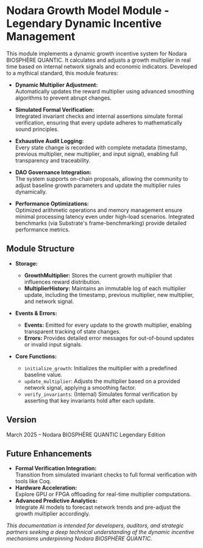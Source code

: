 # Nodara Growth Model Module - Legendary Dynamic Incentive Management

This module implements a dynamic growth incentive system for Nodara BIOSPHÈRE QUANTIC. It calculates and adjusts a growth multiplier in real time based on internal network signals and economic indicators. Developed to a mythical standard, this module features:

- **Dynamic Multiplier Adjustment:**  
  Automatically updates the reward multiplier using advanced smoothing algorithms to prevent abrupt changes.
  
- **Simulated Formal Verification:**  
  Integrated invariant checks and internal assertions simulate formal verification, ensuring that every update adheres to mathematically sound principles.
  
- **Exhaustive Audit Logging:**  
  Every state change is recorded with complete metadata (timestamp, previous multiplier, new multiplier, and input signal), enabling full transparency and traceability.
  
- **DAO Governance Integration:**  
  The system supports on-chain proposals, allowing the community to adjust baseline growth parameters and update the multiplier rules dynamically.
  
- **Performance Optimizations:**  
  Optimized arithmetic operations and memory management ensure minimal processing latency even under high-load scenarios. Integrated benchmarks (via Substrate's frame-benchmarking) provide detailed performance metrics.

## Module Structure

- **Storage:**
  - **GrowthMultiplier:** Stores the current growth multiplier that influences reward distribution.
  - **MultiplierHistory:** Maintains an immutable log of each multiplier update, including the timestamp, previous multiplier, new multiplier, and network signal.

- **Events & Errors:**
  - **Events:** Emitted for every update to the growth multiplier, enabling transparent tracking of state changes.
  - **Errors:** Provides detailed error messages for out-of-bound updates or invalid input signals.

- **Core Functions:**
  - `initialize_growth`: Initializes the multiplier with a predefined baseline value.
  - `update_multiplier`: Adjusts the multiplier based on a provided network signal, applying a smoothing factor.
  - `verify_invariants`: (Internal) Simulates formal verification by asserting that key invariants hold after each update.

## Version
March 2025 – Nodara BIOSPHÈRE QUANTIC Legendary Edition

## Future Enhancements

- **Formal Verification Integration:**  
  Transition from simulated invariant checks to full formal verification with tools like Coq.
- **Hardware Acceleration:**  
  Explore GPU or FPGA offloading for real-time multiplier computations.
- **Advanced Predictive Analytics:**  
  Integrate AI models to forecast network trends and pre-adjust the growth multiplier accordingly.

*This documentation is intended for developers, auditors, and strategic partners seeking a deep technical understanding of the dynamic incentive mechanisms underpinning Nodara BIOSPHÈRE QUANTIC.*
